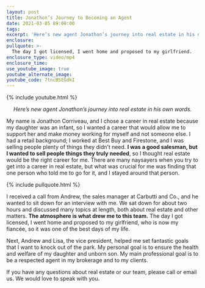 ```yaml
---
layout: post
title: Jonathon’s Journey to Becoming an Agent
date: 2021-03-05 09:00:00
tags:
excerpt: 'Here’s new agent Jonathon’s journey into real estate in his own words.'
enclosure: 
pullquote: >-
  The day I got licensed, I went home and proposed to my girlfriend.
enclosure_type: video/mp4
enclosure_time:
use_youtube_image: true
youtube_alternate_image:
youtube_code: 7tncB5EGdkI
---
```


{% include youtube.html %}

<p style="text-align: center;"><em>Here’s new agent Jonathon’s journey into real estate in his own words.</em></p>

My name is Jonathon Corriveau, and I chose a career in real estate because my daughter was an infant, so I wanted a career that would allow me to support her and make money working for myself and not someone else. I had a retail background; I worked at Best Buy and Firestone, and I was selling people plenty of things they didn’t need. **I was a good salesman, but I wanted to sell people things they truly needed**, so I thought real estate would be the right career for me. There are many naysayers when you try to get into a career in real estate, but what was crucial for me was finding that one person who told me to go for it, and I stayed around that person. 

{% include pullquote.html %}

I received a call from Andrew, the sales manager at Carbutti and Co., and he wanted to sit down for an interview with me. We sat down for about two hours and discussed many topics at length, both about real estate and other matters. **The atmosphere is what drew me to this team.** The day I got licensed, I went home and proposed to my girlfriend, who is now my fiancée, so it was one of the best days of my life. 

Next, Andrew and Lisa, the vice president, helped me set fantastic goals that I want to knock out of the park. My personal goal is to ensure the health and welfare of my daughter and unborn son. My main professional goal is to be a respected agent in my brokerage and to my clients. 

If you have any questions about real estate or our team, please call or email us. We would love to speak with you.
